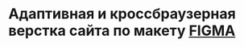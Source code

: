 # Адаптивная и кроссбраузерная верстка сайта по макету [FIGMA](<https://www.figma.com/design/DLn8siVAXaesns6R0pKqPL/FutureTech-(Copy)?node-id=18-400&t=jb8WtaOSTsDbr01p-0>)
